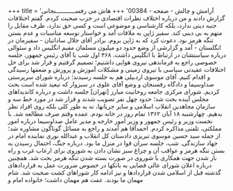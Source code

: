 +++
title = 'آرامش و چالش - صفحه - 00384'
+++
هاش می رفســـــــــــنجانی گزارش دادند و من درباره اختلاف نظرات اقتصادی در حزب صحبت کردم. گفتم اختلافات جنبه دینی ندارد، بلکه کارشناسی و موضوعی است و کسی حق ندارد، طرف مقابل را متهم به بی دینی کند. سفیر ژاپن به ملاقات آمد و خواستار توسعه مناسبات و عدم بستن تنگه هرمز بود. دعوت کرد که به ژاپن بروم. برادر آقای جلال ساداتیان - سفیرمان در انگلستان - آمد و گزارشی از وضع حدود دو میلیون مسلمان مقیم انگلیس داد و سئوالی درباره سیاستشان در ارتباط با انگلیس داشت. ۳۶۸ اول شب با آقای رئیس جمهور، جلسه خصوصی راجع به فرماندهی نیروی هوایی داشتیم؛ تصمیم گرفتیم و قرار شد برای حل اختلافات عقیدتی سیاسی با تیروی زمینی و مشکلات آموزش و پرورش و ضعفها رسیدگی و اقدام کنیم. آقای موسوی اردبیلی هم به جلسه رسیدند؛ درباره شورای سرپرستی صداوسیما و دادگاه رفسنجان و وضع آقای علوی در سبزوار که تبعید شده است بحث کردیم. شورای مرکزی جامعه روحانیت مبارز [تهران] جلسه داشت و درباره کاندیداهای مجلس آینده بحث شد؛ حدود چهل نفر تصویب شدند و قرار شد در مورد خط سه و سازمان مجاهدین انقلاب اسلامی و سایر جریانها، نه به طور کلی بلکه روی افراد نظر بدهیم. چهارشنبه ۱۸ آبان ۱۳۶۲ تمام روز در خانه بودم. عمده وقتم صرف مطالعه شد. با نخست وزیر و رئیس جمهور و وزیر امور خارجه و مدیر عامل صداوسیما درباره امور مملکتی، تلفنی مذاکره کردم. احمدآقا هم آمدند و راجع به مسائل گوناگون مشاوره شد؛ از جمله سید حسین موسوی تبریزی دادستان کل انقلاب و عبدالله نوری نماینده امام در جهاد سازندگی. شب، جلسه سران قوا در منزل ما بود. درباره جنگ، احتمال رسیدن به بستن تنگه هرمز و عواقب آن و چراغ سبز نشان دادن به شوروی برای ارعاب غرب و راه باز شدن جهت همکاری با شوروی در صورت بسته شدن تنگه هرمز بحث شد. همچنین درباره اعلان شورای عالی قضایی به بانکها در خصوص ضرورت عمل به قراردادهای گذشته قبل از اسلامی شدن قراردادها و نیز ادامه کار شوراهای کشت صحبت شد. شام مهمان ما بودند. عفت هم مهمان داشت؛ خانواده امام و